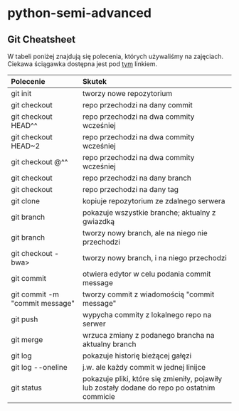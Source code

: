 # python-semi-advanced

## Git Cheatsheet

W tabeli poniżej znajdują się polecenia, których używaliśmy na zajęciach. Ciekawa ściągawka dostępna jest pod [tym](https://www.git-tower.com/blog/git-cheat-sheet/?utm_source=hashnode.com) linkiem.

|       Polecenie                 |      Skutek                                                                                 |
| :------------------------------ | :------------------------------------------------------------------------------------------ |
| git init                        | tworzy nowe repozytorium                                                                    |
| git checkout <hash commit>      | repo przechodzi na dany commit                                                              |
| git checkout HEAD^^             | repo przechodzi na dwa commity wcześniej                                                    |
| git checkout HEAD~2             | repo przechodzi na dwa commity wcześniej                                                    |
| git checkout @^^                | repo przechodzi na dwa commity wcześniej                                                    |
| git checkout <nazwa brancha>    | repo przechodzi na dany branch                                                              |
| git checkout <nazwa taga>       | repo przechodzi na dany tag                                                                 |
| git clone <link>                | kopiuje repozytorium ze zdalnego serwera                                                    |
| git branch                      | pokazuje wszystkie branche; aktualny z gwiazdką                                             |
| git branch <nazwa>              | tworzy nowy branch, ale na niego nie przechodzi                                             |
| git checkout -bwa>              | tworzy nowy branch, i na niego przechodzi                                                   |
| git commit                      | otwiera edytor w celu podania commit message                                                |
| git commit -m "commit message"  | tworzy commit z wiadomością "commit message"                                                |
| git push                        | wypycha commity z lokalnego repo na serwer                                                  |
| git merge <nazwa brancha>       | wrzuca zmiany z podanego brancha na aktualny branch                                         |
| git log                         | pokazuje historię bieżącej gałęzi                                                           |
| git log --oneline               | j.w. ale każdy commit w jednej linijce                                                      |
| git status                      | pokazuje pliki, które się zmieniły, pojawiły lub zostały dodane do repo po ostatnim commicie|


